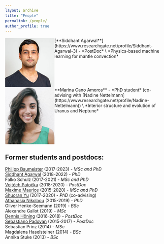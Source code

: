 ```yaml
---
layout: archive
title: "People"
permalink: /people/
author_profile: true
---
```


<img align="left" src="../images/sid.jpg" alt="" width="160"/>  
[**Siddhant Agarwal**](https://www.researchgate.net/profile/Siddhant-Agarwal-3) - *PostDoc* \
*Physics-based machine learning for mantle convection* 
<br clear="left"/>

<img align="left" src="../images/marina.jpg" alt="" width="160"/>  
**Marina Cano Amoros** - *PhD student* (co-advising with [Nadine Nettelmann](https://www.researchgate.net/profile/Nadine-Nettelmann)) \
*Interior structure and evolution of Uranus and Neptune* 
<br clear="left"/>

## Former students and postdocs:
[Philipp Baumeister](https://philippbaumeister.github.io/) (2017-2023) - *MSc and PhD* \
[Siddhant Agarwal](https://www.researchgate.net/profile/Siddhant-Agarwal-3) (2018-2022) - *PhD* \
Falko Schulz (2017-2021) - *MSc and PhD* \
[Vojtěch Patočka](http://geo.mff.cuni.cz/~patocka/)  (2018-2020) - *PostDoc* \
[Maxime Maurice](https://www.researchgate.net/profile/Maxime-Maurice) (2015-2020) - *MSc and PhD* \
[Shuoran Yu](https://www.researchgate.net/profile/Shuoran-Yu) (2017-2020) - *PhD* (co-advising)\
[Athanasia Nikolaou](https://www.researchgate.net/profile/Athanasia_Nikolaou) (2015-2019) - *PhD* \
Oliver Henke-Seemann (2019) - *BSc* \
Alexandre Gallot (2019) - *MSc* \
[Dennis Höning](http://www.dhoening.de/) (2016-2018) - *PostDoc* \
[Sebastiano Padovan](https://www.researchgate.net/profile/Sebastiano_Padovan) (2015-2017) - *PostDoc* \
Sebastian Prinz (2014) - *MSc* \
Magdalena Haselsteiner (2014) - *BSc* \
Annika Stuke (2013) - *BSc*
